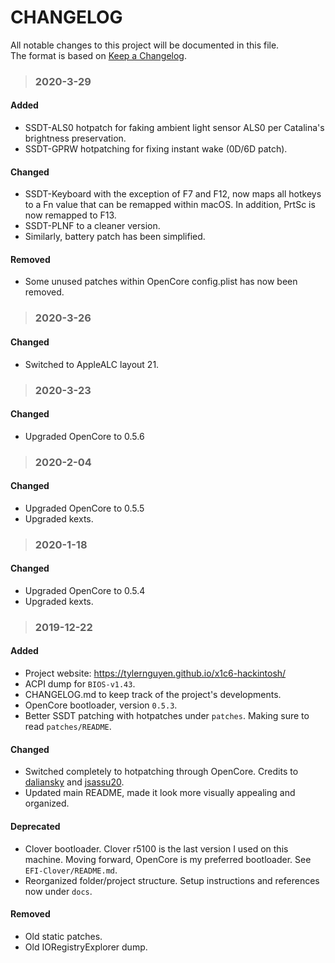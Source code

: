 # CHANGELOG
All notable changes to this project will be documented in this file.  
The format is based on [Keep a Changelog](https://keepachangelog.com/en/1.0.0/).

> ### 2020-3-29
#### Added
* SSDT-ALS0 hotpatch for faking ambient light sensor ALS0 per Catalina's brightness preservation.  
* SSDT-GPRW hotpatching for fixing instant wake (0D/6D patch).  
#### Changed
* SSDT-Keyboard with the exception of F7 and F12, now maps all hotkeys to a Fn value that can be remapped within macOS. In addition, PrtSc is now remapped to F13.
* SSDT-PLNF to a cleaner version.
* Similarly, battery patch has been simplified.
#### Removed
* Some unused patches within OpenCore config.plist has now been removed.

> ### 2020-3-26
#### Changed
* Switched to AppleALC layout 21.   

> ### 2020-3-23
#### Changed
* Upgraded OpenCore to 0.5.6

> ### 2020-2-04
#### Changed
* Upgraded OpenCore to 0.5.5
* Upgraded kexts.  

> ### 2020-1-18
#### Changed
* Upgraded OpenCore to 0.5.4  
* Upgraded kexts.  

> ### 2019-12-22
#### Added
* Project website: https://tylernguyen.github.io/x1c6-hackintosh/  
* ACPI dump for `BIOS-v1.43`.  
* CHANGELOG.md to keep track of the project's developments.  
* OpenCore bootloader, version `0.5.3`.  
* Better SSDT patching with hotpatches under `patches`. Making sure to read `patches/README`.  
#### Changed
* Switched completely to hotpatching through OpenCore. Credits to [daliansky](https://github.com/daliansky) and [jsassu20](https://github.com/jsassu20).  
* Updated main README, made it look more visually appealing and organized.
#### Deprecated
* Clover bootloader. Clover r5100 is the last version I used on this machine. Moving forward, OpenCore is my preferred bootloader. See `EFI-Clover/README.md`.  
* Reorganized folder/project structure. Setup instructions and references now under `docs`.  
#### Removed
* Old static patches.  
* Old IORegistryExplorer dump.